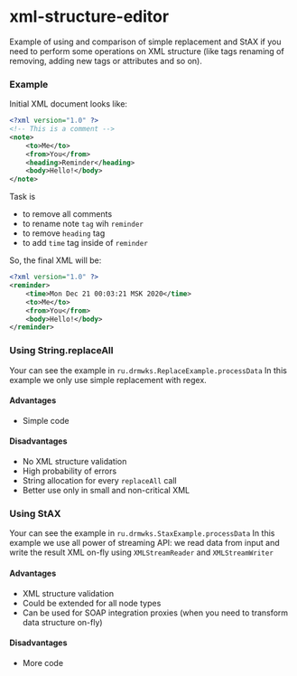 # xml-structure-editor

Example of using and comparison of simple replacement and StAX if you need to perform some operations on XML structure (like tags renaming of removing, adding new tags or attributes and so on).

### Example
Initial XML document looks like:
```xml
<?xml version="1.0" ?>
<!-- This is a comment -->
<note>
    <to>Me</to>
    <from>You</from>
    <heading>Reminder</heading>
    <body>Hello!</body>
</note>
```

Task is
- to remove all comments
- to rename note `tag` wih `reminder`
- to remove `heading` tag
- to add `time` tag inside of `reminder`

So, the final XML will be:
```xml
<?xml version="1.0" ?>
<reminder>
    <time>Mon Dec 21 00:03:21 MSK 2020</time>
    <to>Me</to>
    <from>You</from>
    <body>Hello!</body>
</reminder>
```
### Using String.replaceAll
Your can see the example in `ru.drmwks.ReplaceExample.processData`
In this example we only use simple replacement with regex.

#### Advantages
- Simple code

#### Disadvantages
- No XML structure validation
- High probability of errors
- String allocation for every `replaceAll` call
- Better use only in small and non-critical XML

### Using StAX
Your can see the example in `ru.drmwks.StaxExample.processData`
In this example we use all power of streaming API: we read data from input and write the result XML on-fly using `XMLStreamReader` and `XMLStreamWriter`

#### Advantages
- XML structure validation
- Could be extended for all node types
- Can be used for SOAP integration proxies (when you need to transform data structure on-fly)

#### Disadvantages
- More code